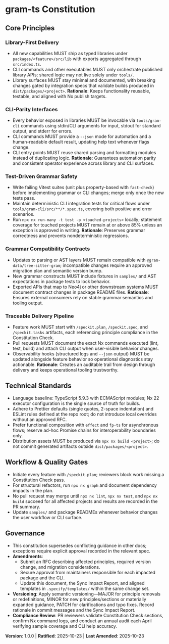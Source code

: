 <!--
Sync Impact Report
Version change: (none) → 1.0.0
Modified principles: n/a (initial adoption)
Added sections: Core Principles, Technical Standards, Workflow & Quality Gates, Governance
Removed sections: none
Templates requiring updates:
- ✅ .specify/templates/plan-template.md
- ✅ .specify/templates/spec-template.md
- ✅ .specify/templates/tasks-template.md
Follow-up TODOs: none
-->

# gram-ts Constitution

## Core Principles

### Library-First Delivery

- All new capabilities MUST ship as typed libraries under `packages/<feature>/src/lib` with exports aggregated through `src/index.ts`.
- CLI commands and other executables MUST only orchestrate published library APIs; shared logic may not live solely under `tools/`.
- Library surfaces MUST stay minimal and documented, with breaking changes gated by integration specs that validate builds produced in `dist/packages/<project>`.
**Rationale**: Keeps functionality reusable, testable, and aligned with Nx publish targets.

### CLI-Parity Interfaces

- Every behavior exposed in libraries MUST be invocable via `tools/gram-cli` commands using stdin/CLI arguments for input, stdout for standard output, and stderr for errors.
- CLI commands MUST provide a `--json` mode for automation and a human-readable default result, updating help text whenever flags change.
- CLI entry points MUST reuse shared parsing and formatting modules instead of duplicating logic.
**Rationale**: Guarantees automation parity and consistent operator experience across library and CLI surfaces.

### Test-Driven Grammar Safety

- Write failing Vitest suites (unit plus property-based with `fast-check`) before implementing grammar or CLI changes; merge only once the new tests pass.
- Maintain deterministic CLI integration tests for critical flows under `tools/gram-cli/src/**/*.spec.ts`, covering both positive and error scenarios.
- Run `npx nx run-many -t test -p <touched-projects>` locally; statement coverage for touched projects MUST remain at or above 85% unless an exception is approved in writing.
**Rationale**: Preserves grammar correctness and prevents nondeterministic regressions.

### Grammar Compatibility Contracts

- Updates to parsing or AST layers MUST remain compatible with `@gram-data/tree-sitter-gram`; incompatible changes require an approved migration plan and semantic version bump.
- New grammar constructs MUST include fixtures in `samples/` and AST expectations in package tests to lock behavior.
- Exported APIs that map to Neo4j or other downstream systems MUST document contract changes in package README files.
**Rationale**: Ensures external consumers rely on stable grammar semantics and tooling output.

### Traceable Delivery Pipeline

- Feature work MUST start with `/speckit.plan`, `/speckit.spec`, and `/speckit.tasks` artifacts, each referencing principle compliance in the Constitution Check.
- Pull requests MUST document the exact Nx commands executed (lint, test, build) and attach CLI output when user-visible behavior changes.
- Observability hooks (structured logs and `--json` output) MUST be updated alongside feature behavior so operational diagnostics stay actionable.
**Rationale**: Creates an auditable trail from design through delivery and keeps operational tooling trustworthy.

## Technical Standards

- Language baseline: TypeScript 5.9.3 with ECMAScript modules; Nx 22 executor configuration is the single source of truth for builds.
- Adhere to Prettier defaults (single quotes, 2-space indentation) and ESLint rules defined at the repo root; do not introduce local overrides without an approved RFC.
- Prefer functional composition with `effect` and `fp-ts` for asynchronous flows; reserve ad-hoc Promise chains for interoperability boundaries only.
- Distribution assets MUST be produced via `npx nx build <project>`; do not commit generated artifacts outside `dist/packages/<project>`.

## Workflow & Quality Gates

- Initiate every feature with `/speckit.plan`; reviewers block work missing a Constitution Check pass.
- For structural refactors, run `npx nx graph` and document dependency impacts in the plan.
- No pull request may merge until `npx nx lint`, `npx nx test`, and `npx nx build` succeed for all affected projects and results are recorded in the PR summary.
- Update `samples/` and package READMEs whenever behavior changes the user workflow or CLI surface.

## Governance

- This constitution supersedes conflicting guidance in other docs; exceptions require explicit approval recorded in the relevant spec.
- **Amendments**:
  - Submit an RFC describing affected principles, required version change, and migration considerations.
  - Secure approval from maintainers responsible for each impacted package and the CLI.
  - Update this document, the Sync Impact Report, and aligned templates in `.specify/templates/` within the same change set.
- **Versioning**: Apply semantic versioning—MAJOR for principle removals or redefinitions, MINOR for new principles/sections or materially expanded guidance, PATCH for clarifications and typo fixes. Record rationale in commit messages and the Sync Impact Report.
- **Compliance Review**: PR reviewers validate Constitution Check sections, confirm Nx command logs, and conduct an annual audit each April verifying sample coverage and CLI help accuracy.

**Version**: 1.0.0 | **Ratified**: 2025-10-23 | **Last Amended**: 2025-10-23
